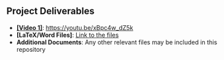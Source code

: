 ## Project Deliverables

- **[[Video 1]]([url](https://youtu.be/xBpc4w_dZ5k))**: https://youtu.be/xBpc4w_dZ5k
- **[LaTeX/Word Files]**: [Link to the files](#)  
- **Additional Documents**: Any other relevant files may be included in this repository  
